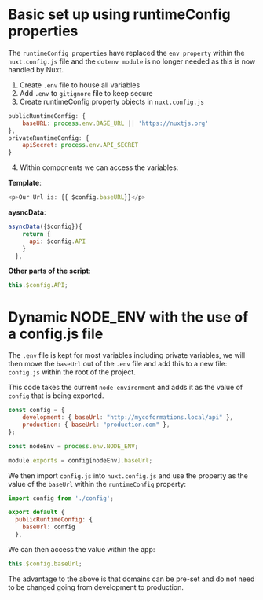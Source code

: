 # Basic set up using runtimeConfig properties

The `runtimeConfig properties` have replaced the `env property` within the `nuxt.config.js` file and the `dotenv module` is no longer needed as this is now handled by Nuxt.

1. Create `.env` file to house all variables
2. Add `.env` to `gitignore` file to keep secure
3. Create runtimeConfig property objects in `nuxt.config.js`

```js
publicRuntimeConfig: {
    baseURL: process.env.BASE_URL || 'https://nuxtjs.org'
},
privateRuntimeConfig: {
    apiSecret: process.env.API_SECRET
}
```

4. Within components we can access the variables:

**Template**:

```js
<p>Our Url is: {{ $config.baseURL}}</p>
```

**aysncData**:

```js
asyncData({$config}){
    return {
      api: $config.API
    }
  },
```

**Other parts of the script**:

```js
this.$config.API;
```

# Dynamic NODE_ENV with the use of a config.js file

The `.env` file is kept for most variables including private variables, we will then move the `baseUrl` out of the `.env` file and add this to a new file: `config.js` within the root of the project.

This code takes the current `node environment` and adds it as the value of `config` that is being exported.

```js
const config = {
    development: { baseUrl: "http://mycoformations.local/api" },
    production: { baseUrl: "production.com" },
};

const nodeEnv = process.env.NODE_ENV;

module.exports = config[nodeEnv].baseUrl;
```

We then import `config.js` into `nuxt.config.js` and use the property as the value of the `baseUrl` within the `runtimeConfig` property:

```js
import config from './config';

export default {
  publicRuntimeConfig: {
    baseUrl: config
  },
```

We can then access the value within the app:

```js
this.$config.baseUrl;
```

The advantage to the above is that domains can be pre-set and do not need to be changed going from development to production.
